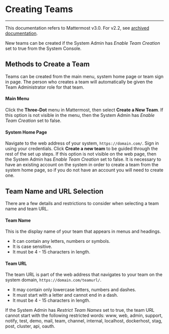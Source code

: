 # Creating Teams
___

This documentation refers to Mattermost v3.0. For v2.2, see [archived documentation](http://docs.mattermost.com/archives/docs-v2.2.html#creating-teams).

New teams can be created if the System Admin has *Enable Team Creation* set to true from the System Console.

## Methods to Create a Team
Teams can be created from the main menu, system home page or team sign in page. The person who creates a team will automatically be given the Team Administrator role for that team. 

#### Main Menu
Click the **Three-Dot** menu in Mattermost, then select **Create a New Team**. If this option is not visible in the menu, then the System Admin has *Enable Team Creation* set to false.

#### System Home Page
Navigate to the web address of your system, `https://domain.com/`. Sign in using your credentials. Click **Create a new team** to be guided through the rest of the set up steps. If this option is not visible on the web page, then the System Admin has *Enable Team Creation* set to false. It is necessary to have an existing account on the system in order to create a team from the system home page, so if you do not have an account you will need to create one.

## Team Name and URL Selection
There are a few details and restrictions to consider when selecting a team name and team URL.

#### Team Name
This is the display name of your team that appears in menus and headings.

- It can contain any letters, numbers or symbols.
- It is case sensitive.
- It must be 4 - 15 characters in length.

#### Team URL
The team URL is part of the web address that navigates to your team on the system domain, `https://domain.com/teamurl/`. 

- It may contain only lowercase letters, numbers and dashes.
- It must start with a letter and cannot end in a dash.
- It must be 4 - 15 characters in length.

If the System Admin has *Restrict Team Names* set to true, the team URL cannot start with the following restricted words: www, web, admin, support, notify, test, demo, mail, team, channel, internal, localhost, dockerhost, stag, post, cluster, api, oauth.
